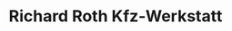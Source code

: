 ---
title: "Richard Roth Kfz-Werkstatt"
url: /rotenburg-an-der-fulda/richard-roth-kfz-werkstatt/
shop: Autowerkstatt
---